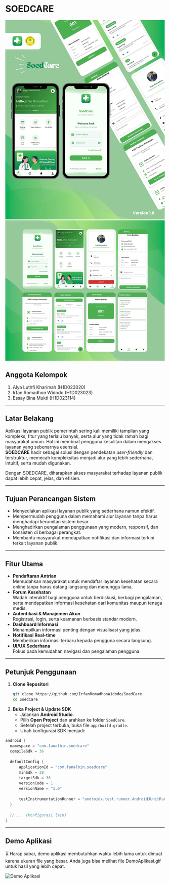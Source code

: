 # SOEDCARE
![MockUp Aplikasi](MockUp_SoedCare.png)
![MockUp Aplikasi](MockUp2_SoedCare.png)

## Anggota Kelompok
1. Alya Luthfi Kharimah (H1D023020)
2. Irfan Romadhon Widodo (H1D023023)
3. Essay Bina Mukti (H1D023114)

---

## Latar Belakang
Aplikasi layanan publik pemerintah sering kali memiliki tampilan yang kompleks, fitur yang terlalu banyak, serta alur yang tidak ramah bagi masyarakat umum. Hal ini membuat pengguna kesulitan dalam mengakses layanan yang sebenarnya esensial.  
**SOEDCARE** hadir sebagai solusi dengan pendekatan _user-friendly_ dan terstruktur, memecah kompleksitas menjadi alur yang lebih sederhana, intuitif, serta mudah digunakan.

Dengan SOEDCARE, diharapkan akses masyarakat terhadap layanan publik dapat lebih cepat, jelas, dan efisien.

---

## Tujuan Perancangan Sistem
- Menyediakan aplikasi layanan publik yang sederhana namun efektif.  
- Mempermudah pengguna dalam memahami alur layanan tanpa harus menghadapi kerumitan sistem besar.  
- Menghadirkan pengalaman penggunaan yang modern, responsif, dan konsisten di berbagai perangkat.  
- Membantu masyarakat mendapatkan notifikasi dan informasi terkini terkait layanan publik.

---

## Fitur Utama
- **Pendaftaran Antrian**  
  Memudahkan masyarakat untuk mendaftar layanan kesehatan secara online tanpa harus datang langsung dan menunggu lama.  
- **Forum Kesehatan**  
  Wadah interaktif bagi pengguna untuk berdiskusi, berbagi pengalaman, serta mendapatkan informasi kesehatan dari komunitas maupun tenaga medis.  
- **Autentikasi & Manajemen Akun**  
  Registrasi, login, serta keamanan berbasis standar modern.  
- **Dashboard Informasi**  
  Menampilkan informasi penting dengan visualisasi yang jelas.  
- **Notifikasi Real-time**  
  Memberikan informasi terbaru kepada pengguna secara langsung.  
- **UI/UX Sederhana**  
  Fokus pada kemudahan navigasi dan pengalaman pengguna.  

---

## Petunjuk Penggunaan
1. **Clone Repositori**
   ```bash
   git clone https://github.com/IrfanRomadhonWidodo/SoedCare
   cd SoedCare
2. **Buka Project & Update SDK**
    - Jalankan **Android Studio**.  
    - Pilih **Open Project** dan arahkan ke folder `SoedCare`.  
    - Setelah project terbuka, buka file `app/build.gradle`.  
    - Ubah konfigurasi SDK menjadi:
  ```gradle
android {
    namespace = "com.fanalbin.soedcare"
    compileSdk = 36

    defaultConfig {
        applicationId = "com.fanalbin.soedcare"
        minSdk = 28
        targetSdk = 36
        versionCode = 1
        versionName = "1.0"

        testInstrumentationRunner = "androidx.test.runner.AndroidJUnitRunner"
    }

    // ... (konfigurasi lain)
}
```
---

## Demo Aplikasi
⏳ Harap sabar, demo aplikasi membutuhkan waktu lebih lama untuk dimuat karena ukuran file yang besar. Anda juga bisa melihat file DemoAplikasi.gif untuk hasil yang lebih cepat.

![Demo Aplikasi](DemoAplikasi.gif)



